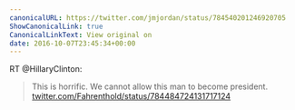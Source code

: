 ```yaml
---
canonicalURL: https://twitter.com/jmjordan/status/784540201246920705
ShowCanonicalLink: true
CanonicalLinkText: View original on
date: 2016-10-07T23:45:34+00:00
---
```

RT @HillaryClinton:
> This is horrific. We cannot allow this man to become president. [twitter.com/Fahrenthold/status/784484724131717124](https://twitter.com/Fahrenthold/status/784484724131717124)